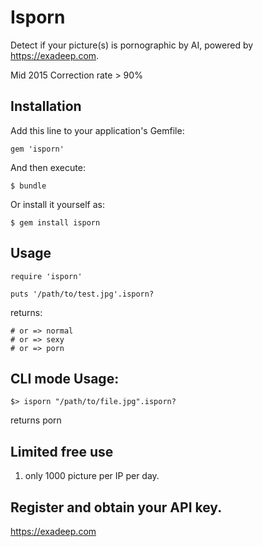 # Isporn

Detect if your picture(s) is pornographic by AI, powered by https://exadeep.com. 

Mid 2015 Correction rate > 90%

## Installation

Add this line to your application's Gemfile:

    gem 'isporn'

And then execute:

    $ bundle

Or install it yourself as:

    $ gem install isporn

## Usage

    require 'isporn'

    puts '/path/to/test.jpg'.isporn?

returns:

    # or => normal
    # or => sexy
    # or => porn
    
    
## CLI mode Usage:

    $> isporn "/path/to/file.jpg".isporn?

returns
    porn

## Limited free use

1. only 1000 picture per IP per day.

## Register and obtain your API key.
https://exadeep.com
